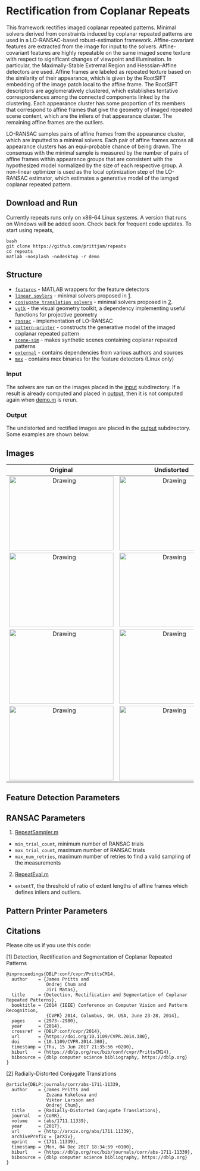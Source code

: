 # Rectification from Coplanar Repeats
This framework rectifies imaged coplanar repeated patterns. Minimal solvers derived from constraints induced by coplanar repeated patterns are used in a LO-RANSAC-based robust-estimation framework. Affine-covariant features are extracted from the image for input to the solvers. Affine-covariant features are highly repeatable on the same imaged scene texture with respect to significant changes of viewpoint and illumination. In particular, the Maximally-Stable Extremal Region and Hesssian-Affine detectors are used. Affine frames are labeled as repeated texture based on the similarity of their appearance, which is given by the RootSIFT embedding of the image patch local to the affine frame. The RootSIFT descriptors are agglomeratively clustered, which establishes tentative correspondences among the connected components linked by the
clustering. Each appearance cluster has some proportion of its members that correspond to affine frames that give
the geometry of imaged repeated scene content, which are the inliers of that appearance cluster. The remaining affine
frames are the outliers.

LO-RANSAC samples pairs of affine frames from the appearance cluster, which are inputted to a minimal solvers. Each pair of affine frames across all appearance clusters has an equi-probable chance of being drawn.
The consensus with the minimal sample is measured by the number of pairs of affine frames within appearance groups
that are consistent with the hypothesized model normalized by the size of each respective group. A non-linear optimizer is used as the local optimization step of the LO-RANSAC estimator, which estimates a generative model of the iamged coplanar repeated pattern. 

## Download and Run 
Currently repeats runs only on x86-64 Linux systems. A version that runs on Windows will be added soon. Check back for frequent code updates. To start using repeats,
```
bash
git clone https://github.com/prittjam/repeats
cd repeats
matlab -nosplash -nodesktop -r demo
```
## Structure
- [`features`](features) - MATLAB wrappers for the feature detectors
- [`linear sovlers`](cvpr14/solvers) - minimal solvers proposed in [1](http://cmp.felk.cvut.cz/~prittjam/doc/cvpr14.pdf). 
- [`conjugate translation solvers`](cvpr18/solvers) - minimal solvers proposed in [2](https://arxiv.org/abs/1711.11339). 
- [`vgtk`](vgtk) - the visual geometry toolkit, a dependency implementing useful functions for projective geometry
- [`ransac`](ransac) - implementation of LO-RANSAC
- [`pattern-printer`](pattern_printer) - constructs the generative model of the imaged coplanar repeated pattern
- [`scene-sim`](scene_sim) - makes synthetic scenes containing coplanar repeated patterns
- [`external`](external) - contains dependencies from various authors and sources
- [`mex`](mex) - contains mex binaries for the feature detectors (Linux only)

### Input
The solvers are run on the images placed in the [input](input) subdirectory. If a result is already computed and placed in [output](output), then it is not computed again when [demo.m](demo.m) is rerun. 

### Output 
The undistorted and rectified images are placed in the [output](output) subdirectory. Some examples are shown below. 

## Images
Original | Undistorted | Rectified
:-------------------------:|:-------------------------:|:-------------------------:
<img src="imgs/pattern1b.jpg" alt="Drawing" height="200" width="280"/>  |  <img src="imgs/rotate_udist.jpg" alt="Drawing" height="200" width="280"/> | <img src="imgs/crop_great_rotate.jpg" alt="Drawing" height="200" width="280"/>
<img src="imgs/new_medium_63_o.jpg" alt="Drawing" height="200" width="280"/>  |  <img src="imgs/flower_medium_H222_ECCV18_ud.jpg" alt="Drawing" height="200" width="280"/> | <img src="imgs/flower_medium_H222_ECCV18_mat_rect_rot.jpg" alt="Drawing" height="200" width="280"/>
<img src="imgs/pattern24w.jpg" alt="Drawing" height="200" width="280"/>  |  <img src="imgs/pattern24w_ud.jpg" alt="Drawing" height="200" width="280"/> | <img src="imgs/pattern24w_rect.jpg" alt="Drawing" height="200" width="280"/>
<img src="imgs/Fujifilm_X_E1_Samyang_8mm.jpg" alt="Drawing" height="200" width="280"/>  |  <img src="imgs/Fujifilm_X_E1_Samyang_8mm_ud.jpg" alt="Drawing" height="200" width="280"/> | <img src="imgs/Fujifilm_X_E1_Samyang_8mm_rect_cropped.jpg" alt="Drawing" height="200" width="280"/>

## Feature Detection Parameters

## RANSAC Parameters
1. [RepeatSampler.m](TBD)
  * `min_trial_count`, minimum number of RANSAC trials
  * `max_trial_count`, maximum number of RANSAC trials
  * `max_num_retries`, maximum number of retries to find a valid sampling of the measurements
2. [RepeatEval.m](TBD)
  * `extentT`, the threshold of ratio of extent lengths of affine frames which defines inliers and outliers. 
 
## Pattern Printer Parameters



## Citations
Please cite us if you use this code:

[1] Detection, Rectification and Segmentation of Coplanar Repeated Patterns
```
@inproceedings{DBLP:conf/cvpr/PrittsCM14,
  author    = {James Pritts and
               Ondrej Chum and
               Jiri Matas},
  title     = {Detection, Rectification and Segmentation of Coplanar Repeated Patterns},
  booktitle = {2014 {IEEE} Conference on Computer Vision and Pattern Recognition,
               {CVPR} 2014, Columbus, OH, USA, June 23-28, 2014},
  pages     = {2973--2980},
  year      = {2014},
  crossref  = {DBLP:conf/cvpr/2014},
  url       = {https://doi.org/10.1109/CVPR.2014.380},
  doi       = {10.1109/CVPR.2014.380},
  timestamp = {Thu, 15 Jun 2017 21:35:56 +0200},
  biburl    = {https://dblp.org/rec/bib/conf/cvpr/PrittsCM14},
  bibsource = {dblp computer science bibliography, https://dblp.org}
}
```
[2] Radially-Distorted Conjugate Translations
```
@article{DBLP:journals/corr/abs-1711-11339,
  author    = {James Pritts and
               Zuzana Kukelova and
               Viktor Larsson and
               Ondrej Chum},
  title     = {Radially-Distorted Conjugate Translations},
  journal   = {CoRR},
  volume    = {abs/1711.11339},
  year      = {2017},
  url       = {http://arxiv.org/abs/1711.11339},
  archivePrefix = {arXiv},
  eprint    = {1711.11339},
  timestamp = {Mon, 04 Dec 2017 18:34:59 +0100},
  biburl    = {https://dblp.org/rec/bib/journals/corr/abs-1711-11339},
  bibsource = {dblp computer science bibliography, https://dblp.org}
}
```
